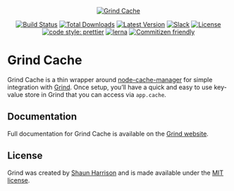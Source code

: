 <p align="center"><a href="https://grind.rocks"><img src="https://assets.grind.rocks/docs/img/grind-cache.svg" alt="Grind Cache" /></a></p>

<p align="center">
<a href="https://github.com/grindjs/grindjs/actions"><img src="https://github.com/grindjs/grindjs/workflows/build/badge.svg" alt="Build Status"></a>
<a href="https://www.npmjs.com/package/grind-cache"><img src="https://img.shields.io/npm/dt/grind-cache.svg" alt="Total Downloads"></a>
<a href="https://www.npmjs.com/package/grind-cache"><img src="https://img.shields.io/npm/v/grind-cache.svg" alt="Latest Version"></a>
<a href="https://chat.grind.rocks"><img src="https://chat.grind.rocks/badge.svg" alt="Slack"></a>
<a href="https://www.npmjs.com/package/grind-cache"><img src="https://img.shields.io/npm/l/grind-cache.svg" alt="License"></a>
<a href="https://github.com/prettier/prettier"><img src="https://img.shields.io/badge/code_style-prettier-ff69b4.svg" alt="code style: prettier"></a>
<a href="https://lerna.js.org/"><img src="https://img.shields.io/badge/maintained%20with-lerna-cc00ff.svg" alt="lerna"></a>
<a href="http://commitizen.github.io/cz-cli/"><img src="https://img.shields.io/badge/commitizen-friendly-brightgreen.svg" alt="Commitizen friendly"></a>
</p>

# Grind Cache

Grind Cache is a thin wrapper around [node-cache-manager](https://github.com/BryanDonovan/node-cache-manager/) for simple integration with [Grind](https://github.com/grindjs/framework). Once setup, you’ll have a quick and easy to use key-value store in Grind that you can access via `app.cache`.

## Documentation

Full documentation for Grind Cache is available on the [Grind website](https://grind.rocks/docs/guides/cache).

## License

Grind was created by [Shaun Harrison](https://github.com/shnhrrsn) and is made available under the [MIT license](LICENSE).

